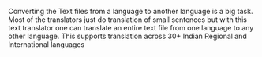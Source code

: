 Converting the Text files from a language to another language is a big task. Most of the translators just do translation of small sentences but with this text translator one can translate an entire text file from one language to any other language.
This supports translation across 30+ Indian Regional and International languages
